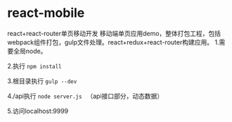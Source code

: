 # react-mobile
react+react-router单页移动开发
移动端单页应用demo，整体打包工程，包括webpack组件打包，gulp文件处理。react+redux+react-router构建应用。
1.需要全局node。


2.执行
`npm install`


3.根目录执行
`gulp --dev`


4./api执行
`node server.js `
（api接口部分，动态数据）

5.访问localhost:9999